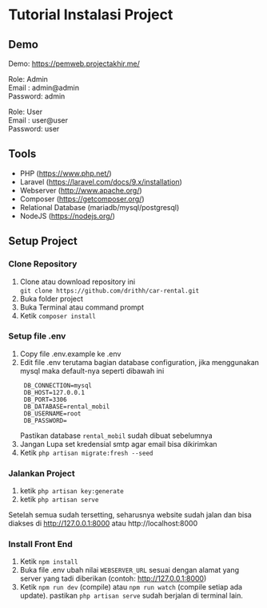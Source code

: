 # Tutorial Instalasi Project

## Demo

Demo: https://pemweb.projectakhir.me/

Role: Admin<br/>
Email : admin@admin<br/>
Password: admin<br/>

Role: User<br/>
Email : user@user<br/>
Password: user<br/>

## Tools

- PHP (https://www.php.net/)
- Laravel (https://laravel.com/docs/9.x/installation)
- Webserver (http://www.apache.org/)
- Composer (https://getcomposer.org/)
- Relational Database (mariadb/mysql/postgresql)
- NodeJS (https://nodejs.org/)

## Setup Project

### Clone Repository

1. Clone atau download repository ini  
   `git clone https://github.com/drithh/car-rental.git`
2. Buka folder project
3. Buka Terminal atau command prompt
4. Ketik `composer install`

### Setup file .env

1. Copy file .env.example ke .env
2. Edit file .env terutama bagian database configuration, jika menggunakan mysql maka default-nya seperti dibawah ini
   ```
    DB_CONNECTION=mysql
    DB_HOST=127.0.0.1
    DB_PORT=3306
    DB_DATABASE=rental_mobil
    DB_USERNAME=root
    DB_PASSWORD=
   ```
   Pastikan database `rental_mobil` sudah dibuat sebelumnya
3. Jangan Lupa set kredensial smtp agar email bisa dikirimkan
4. Ketik `php artisan migrate:fresh --seed`

### Jalankan Project

1. ketik `php artisan key:generate`
2. ketik `php artisan serve`

Setelah semua sudah tersetting, seharusnya website sudah jalan dan bisa diakses di http://127.0.0.1:8000 atau http://localhost:8000

### Install Front End

1. Ketik `npm install`
2. Buka file .env ubah nilai `WEBSERVER_URL` sesuai dengan alamat yang server yang tadi diberikan (contoh: http://127.0.0.1:8000)
3. Ketik `npm run dev` (compile) atau `npm run watch` (compile setiap ada update). pastikan `php artisan serve` sudah berjalan di terminal lain.
